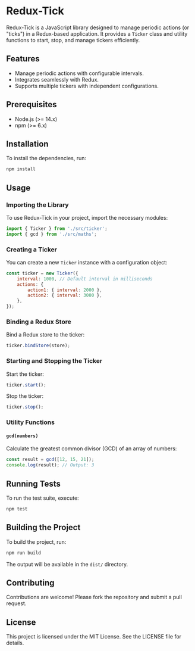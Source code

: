 # Redux-Tick

Redux-Tick is a JavaScript library designed to manage periodic actions (or "ticks") in a Redux-based application. It provides a `Ticker` class and utility functions to start, stop, and manage tickers efficiently.

## Features

- Manage periodic actions with configurable intervals.
- Integrates seamlessly with Redux.
- Supports multiple tickers with independent configurations.

## Prerequisites

- Node.js (>= 14.x)
- npm (>= 6.x)

## Installation

To install the dependencies, run:

```bash
npm install
```

## Usage

### Importing the Library

To use Redux-Tick in your project, import the necessary modules:

```javascript
import { Ticker } from './src/ticker';
import { gcd } from './src/maths';
```

### Creating a Ticker

You can create a new `Ticker` instance with a configuration object:

```javascript
const ticker = new Ticker({
    interval: 1000, // Default interval in milliseconds
    actions: {
        action1: { interval: 2000 },
        action2: { interval: 3000 },
    },
});
```

### Binding a Redux Store

Bind a Redux store to the ticker:

```javascript
ticker.bindStore(store);
```

### Starting and Stopping the Ticker

Start the ticker:

```javascript
ticker.start();
```

Stop the ticker:

```javascript
ticker.stop();
```

### Utility Functions

#### `gcd(numbers)`

Calculate the greatest common divisor (GCD) of an array of numbers:

```javascript
const result = gcd([12, 15, 21]);
console.log(result); // Output: 3
```

## Running Tests

To run the test suite, execute:

```bash
npm test
```

## Building the Project

To build the project, run:

```bash
npm run build
```

The output will be available in the `dist/` directory.

## Contributing

Contributions are welcome! Please fork the repository and submit a pull request.

## License

This project is licensed under the MIT License. See the LICENSE file for details.
